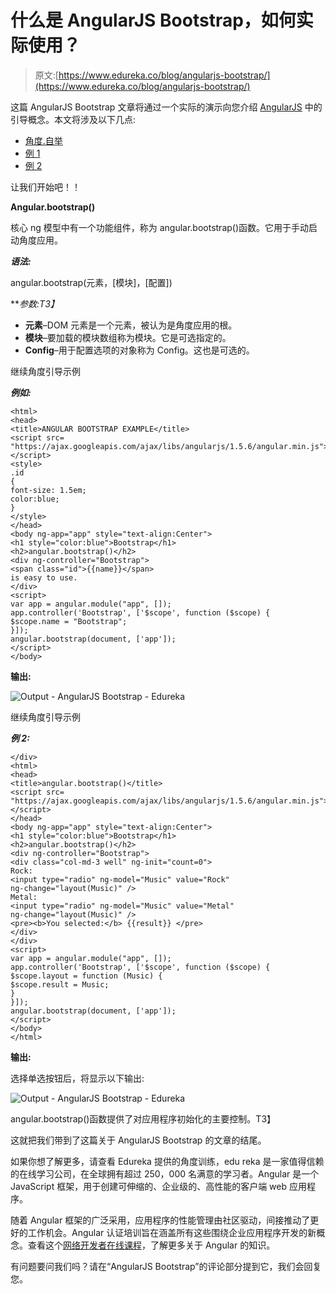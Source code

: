 # 什么是 AngularJS Bootstrap，如何实际使用？

> 原文:[https://www.edureka.co/blog/angularjs-bootstrap/](https://www.edureka.co/blog/angularjs-bootstrap/)

这篇 AngularJS Bootstrap 文章将通过一个实际的演示向您介绍 [AngularJS](https://www.edureka.co/blog/angular-tutorial/) 中的引导概念。本文将涉及以下几点:

*   [角度.自举](#Angular.bootstrap)
*   [例 1](#Example1)
*   [例 2](#Example2)

让我们开始吧！！

**Angular.bootstrap()**

核心 ng 模型中有一个功能组件，称为 angular.bootstrap()函数。它用于手动启动角度应用。

***语法:***

angular.bootstrap(元素，[模块]，[配置])

***参数:*T3】**

*   **元素**–DOM 元素是一个元素，被认为是角度应用的根。
*   **模块**–要加载的模块数组称为模块。它是可选指定的。
*   **Config**–用于配置选项的对象称为 Config。这也是可选的。

继续角度引导示例

***例如:***

```
<html>
<head>
<title>ANGULAR BOOTSTRAP EXAMPLE</title>
<script src=
"https://ajax.googleapis.com/ajax/libs/angularjs/1.5.6/angular.min.js">
</script>
<style>
.id 
{
font-size: 1.5em;
color:blue;
}
</style>
</head>
<body ng-app="app" style="text-align:Center">
<h1 style="color:blue">Bootstrap</h1>
<h2>angular.bootstrap()</h2>
<div ng-controller="Bootstrap">
<span class="id">{{name}}</span>
is easy to use.
</div>
<script>
var app = angular.module("app", []);
app.controller('Bootstrap', ['$scope', function ($scope) {
$scope.name = "Bootstrap";
}]);
angular.bootstrap(document, ['app']);
</script>
</body>

```

**输出:**

![Output - AngularJS Bootstrap - Edureka](../Images/298dd34e77fbc78b473fce8d7ef0cd3b.png)

继续角度引导示例

***例 2:***

```
</div>
<html>
<head>
<title>angular.bootstrap()</title>
<script src=
"https://ajax.googleapis.com/ajax/libs/angularjs/1.5.6/angular.min.js">
</script>
</head>
<body ng-app="app" style="text-align:Center">
<h1 style="color:blue">Bootstrap</h1>
<h2>angular.bootstrap()</h2>
<div ng-controller="Bootstrap">
<div class="col-md-3 well" ng-init="count=0">
Rock:
<input type="radio" ng-model="Music" value="Rock"
ng-change="layout(Music)" />
Metal:
<input type="radio" ng-model="Music" value="Metal"
ng-change="layout(Music)" />
<pre><b>You selected:</b> {{result}} </pre>
</div>
</div>
<script>
var app = angular.module("app", []);
app.controller('Bootstrap', ['$scope', function ($scope) {
$scope.layout = function (Music) {
$scope.result = Music;
}
}]);
angular.bootstrap(document, ['app']);
</script>
</body>
</html>

```

**输出:**

选择单选按钮后，将显示以下输出:

![Output - AngularJS Bootstrap - Edureka](../Images/25164a97202cb1f29f4b3cd50232a0d6.png)

angular.bootstrap()函数提供了对应用程序初始化的主要控制。T3】

这就把我们带到了这篇关于 AngularJS Bootstrap 的文章的结尾。

如果你想了解更多，请查看 Edureka 提供的[](https://www.edureka.co/angular-training)角度训练，edu reka 是一家值得信赖的在线学习公司，在全球拥有超过 250，000 名满意的学习者。Angular 是一个 JavaScript 框架，用于创建可伸缩的、企业级的、高性能的客户端 web 应用程序。

随着 Angular 框架的广泛采用，应用程序的性能管理由社区驱动，间接推动了更好的工作机会。Angular 认证培训旨在涵盖所有这些围绕企业应用程序开发的新概念。查看这个[网络开发者在线课程](https://www.edureka.co/masters-program/full-stack-developer-training)，了解更多关于 Angular 的知识。

有问题要问我们吗？请在“AngularJS Bootstrap”的评论部分提到它，我们会回复您。